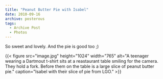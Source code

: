 ```yaml
---
title: "Peanut Butter Pie with Isabel"
date: 2010-09-16
archive: posterous
tags: 
  - Archive Post
  - Photos
---
```


So sweet and lovely. And the pie is good too ;)

{{< figure 
	src="image.jpg" 
	height="1024" 
	width="765" 
	alt="A teenager wearing a Dartmout t-shirt sits at a reastaurant table smiling for the camera. They hold a fork. Before them on the table is a large slice of peanut butter pie." 
	caption="Isabel with their slice of pie from LGO." >}}